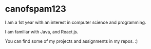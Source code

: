 # canofspam123

I am a 1st year with an interest in computer science and programming.

I am familiar with Java, and React.js.

You can find some of my projects and assignments in my repos. :)
